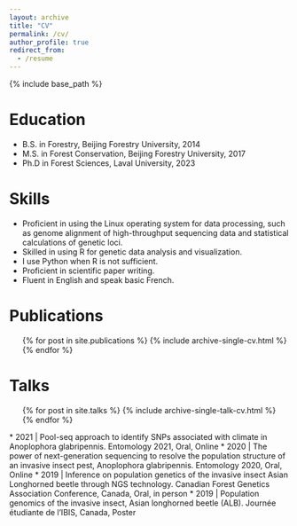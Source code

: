 ```yaml
---
layout: archive
title: "CV"
permalink: /cv/
author_profile: true
redirect_from:
  - /resume
---
```


{% include base_path %}

Education
======
* B.S. in Forestry, Beijing Forestry University, 2014
* M.S. in Forest Conservation, Beijing Forestry University, 2017
* Ph.D in Forest Sciences, Laval University, 2023

  
Skills
======
* Proficient in using the Linux operating system for data processing, such as genome alignment of high-throughput sequencing data and statistical calculations of genetic loci. 
* Skilled in using R for genetic data analysis and visualization. 
* I use Python when R is not sufficient. 
* Proficient in scientific paper writing. 
* Fluent in English and speak basic French.


Publications
======
  <ul>{% for post in site.publications %}
    {% include archive-single-cv.html %}
  {% endfor %}</ul>
  
Talks
======
  <ul>{% for post in site.talks %}
    {% include archive-single-talk-cv.html %}
  {% endfor %}</ul>
* 2021 | Pool-seq approach to identify SNPs associated with climate in Anoplophora glabripennis. Entomology 2021, Oral, Online
* 2020 | The power of next-generation sequencing to resolve the population structure of an invasive insect pest, Anoplophora glabripennis. Entomology 2020, Oral, Online
* 2019 | Inference on population genetics of the invasive insect Asian Longhorned beetle through NGS technology. Canadian Forest Genetics Association Conference, Canada, Oral, in person
* 2019 | Population genomics of the invasive insect, Asian longhorned beetle (ALB). Journée étudiante de l’IBIS, Canada, Poster

  

